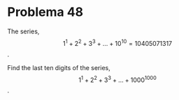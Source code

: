 # Problema 48

The series, $$1^1 + 2^2 + 3^3 + ... + 10^10 = 10405071317$$.

Find the last ten digits of the series, $$1^1 + 2^2 + 3^3 + ... + 1000^1000$$.